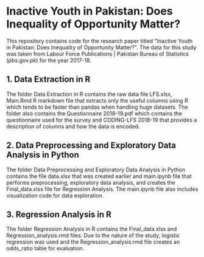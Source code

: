 # Inactive Youth in Pakistan: Does Inequality of Opportunity Matter?

This repository contains code for the research paper titled "Inactive Youth in Pakistan: Does Inequality of Opportunity Matter?". The data for this study was taken from Labour Force Publications | Pakistan Bureau of Statistics (pbs.gov.pk) for the year 2017-18.

## 1. Data Extraction in R

The folder Data Extraction in R contains the raw data file LFS.xlsx, Main.Rmd R markdown file that extracts only the useful columns using R which tends to be faster than pandas when handling huge datasets. The folder also contains the Questionnaire 2018-19.pdf which contains the questionnaire used for the survey and CODING-LFS 2018-19 that provides a description of columns and how the data is encoded.

## 2. Data Preprocessing and Exploratory Data Analysis in Python

The folder Data Preprocessing and Exploratory Data Analysis in Python contains the file data.xlsx that was created earlier and main.ipynb file that performs preprocessing, exploratory data analysis, and creates the Final_data.xlsx file for Regression Analysis. The main.ipynb file also includes visualization code for data exploration.

## 3. Regression Analysis in R

The folder Regression Analysis in R contains the Final_data.xlsx and Regression_analysis.rmd files. Due to the nature of the study, logistic regression was used and the Regression_analysis.rmd file creates an odds_ratio table for evaluation.
